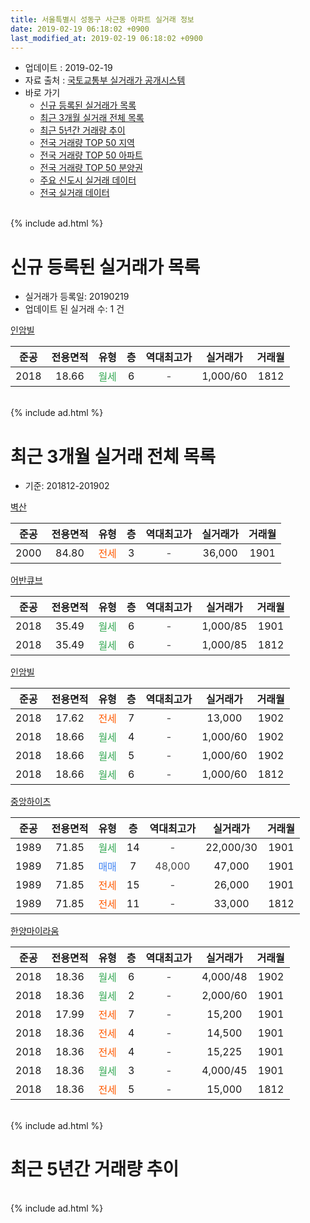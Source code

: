 ```yaml
---
title: 서울특별시 성동구 사근동 아파트 실거래 정보
date: 2019-02-19 06:18:02 +0900
last_modified_at: 2019-02-19 06:18:02 +0900
---
```


* 업데이트 : 2019-02-19
* 자료 출처 : [국토교통부 실거래가 공개시스템](http://rt.molit.go.kr)
* 바로 가기
    * [신규 등록된 실거래가 목록](#신규-등록된-실거래가-목록)
    * [최근 3개월 실거래 전체 목록](#최근-3개월-실거래-전체-목록)
    * [최근 5년간 거래량 추이](#최근-5년간-거래량-추이)
    * [전국 거래량 TOP 50 지역](https://ayogom.github.io/apt-trade-info/최근-3개월-전국에서-가장-거래가-많이-발생한-지역)
    * [전국 거래량 TOP 50 아파트](https://ayogom.github.io/apt-trade-info/최근-3개월-전국에서-가장-거래가-많이-발생한-아파트)
    * [전국 거래량 TOP 50 분양권](https://ayogom.github.io/apt-trade-info/최근-3개월-전국에서-가장-거래가-많이-발생한-분양권)
    * [주요 신도시 실거래 데이터](https://ayogom.github.io/apt-trade-info/주요-신도시)
    * [전국 실거래 데이터](https://ayogom.github.io/apt-trade-info/전국)
<br>
{% include ad.html %}
<br>

# 신규 등록된 실거래가 목록
* 실거래가 등록일: 20190219
* 업데이트 된 실거래 수: 1 건


[인암빌](https://search.naver.com/search.naver?query=%EC%84%9C%EC%9A%B8%ED%8A%B9%EB%B3%84%EC%8B%9C+%EC%84%B1%EB%8F%99%EA%B5%AC+%EC%82%AC%EA%B7%BC%EB%8F%99+%EC%9D%B8%EC%95%94%EB%B9%8C)

|준공|전용면적|유형|층|역대최고가|실거래가|거래월|
|:---:|:---:|:---:|:---:|:---:|:---:|:---:|
|2018|18.66|<span style="color:#34a853">월세</span>|6|<span style="color:#444444">-</span>|1,000/60|1812|


<br>
{% include ad.html %}
<br>

# 최근 3개월 실거래 전체 목록
* 기준: 201812-201902


[벽산](https://search.naver.com/search.naver?query=%EC%84%9C%EC%9A%B8%ED%8A%B9%EB%B3%84%EC%8B%9C+%EC%84%B1%EB%8F%99%EA%B5%AC+%EC%82%AC%EA%B7%BC%EB%8F%99+%EB%B2%BD%EC%82%B0)

|준공|전용면적|유형|층|역대최고가|실거래가|거래월|
|:---:|:---:|:---:|:---:|:---:|:---:|:---:|
|2000|84.80|<span style="color:#ff5a00">전세</span>|3|<span style="color:#444444">-</span>|36,000|1901|

[어반큐브](https://search.naver.com/search.naver?query=%EC%84%9C%EC%9A%B8%ED%8A%B9%EB%B3%84%EC%8B%9C+%EC%84%B1%EB%8F%99%EA%B5%AC+%EC%82%AC%EA%B7%BC%EB%8F%99+%EC%96%B4%EB%B0%98%ED%81%90%EB%B8%8C)

|준공|전용면적|유형|층|역대최고가|실거래가|거래월|
|:---:|:---:|:---:|:---:|:---:|:---:|:---:|
|2018|35.49|<span style="color:#34a853">월세</span>|6|<span style="color:#444444">-</span>|1,000/85|1901|
|2018|35.49|<span style="color:#34a853">월세</span>|6|<span style="color:#444444">-</span>|1,000/85|1812|

[인암빌](https://search.naver.com/search.naver?query=%EC%84%9C%EC%9A%B8%ED%8A%B9%EB%B3%84%EC%8B%9C+%EC%84%B1%EB%8F%99%EA%B5%AC+%EC%82%AC%EA%B7%BC%EB%8F%99+%EC%9D%B8%EC%95%94%EB%B9%8C)

|준공|전용면적|유형|층|역대최고가|실거래가|거래월|
|:---:|:---:|:---:|:---:|:---:|:---:|:---:|
|2018|17.62|<span style="color:#ff5a00">전세</span>|7|<span style="color:#444444">-</span>|13,000|1902|
|2018|18.66|<span style="color:#34a853">월세</span>|4|<span style="color:#444444">-</span>|1,000/60|1902|
|2018|18.66|<span style="color:#34a853">월세</span>|5|<span style="color:#444444">-</span>|1,000/60|1902|
|2018|18.66|<span style="color:#34a853">월세</span>|6|<span style="color:#444444">-</span>|1,000/60|1812|

[중앙하이츠](https://search.naver.com/search.naver?query=%EC%84%9C%EC%9A%B8%ED%8A%B9%EB%B3%84%EC%8B%9C+%EC%84%B1%EB%8F%99%EA%B5%AC+%EC%82%AC%EA%B7%BC%EB%8F%99+%EC%A4%91%EC%95%99%ED%95%98%EC%9D%B4%EC%B8%A0)

|준공|전용면적|유형|층|역대최고가|실거래가|거래월|
|:---:|:---:|:---:|:---:|:---:|:---:|:---:|
|1989|71.85|<span style="color:#34a853">월세</span>|14|<span style="color:#444444">-</span>|22,000/30|1901|
|1989|71.85|<span style="color:#4285f3">매매</span>|7|<span style="color:#444444">48,000</span>|47,000|1901|
|1989|71.85|<span style="color:#ff5a00">전세</span>|15|<span style="color:#444444">-</span>|26,000|1901|
|1989|71.85|<span style="color:#ff5a00">전세</span>|11|<span style="color:#444444">-</span>|33,000|1812|

[한양마이라움](https://search.naver.com/search.naver?query=%EC%84%9C%EC%9A%B8%ED%8A%B9%EB%B3%84%EC%8B%9C+%EC%84%B1%EB%8F%99%EA%B5%AC+%EC%82%AC%EA%B7%BC%EB%8F%99+%ED%95%9C%EC%96%91%EB%A7%88%EC%9D%B4%EB%9D%BC%EC%9B%80)

|준공|전용면적|유형|층|역대최고가|실거래가|거래월|
|:---:|:---:|:---:|:---:|:---:|:---:|:---:|
|2018|18.36|<span style="color:#34a853">월세</span>|6|<span style="color:#444444">-</span>|4,000/48|1902|
|2018|18.36|<span style="color:#34a853">월세</span>|2|<span style="color:#444444">-</span>|2,000/60|1901|
|2018|17.99|<span style="color:#ff5a00">전세</span>|7|<span style="color:#444444">-</span>|15,200|1901|
|2018|18.36|<span style="color:#ff5a00">전세</span>|4|<span style="color:#444444">-</span>|14,500|1901|
|2018|18.36|<span style="color:#ff5a00">전세</span>|4|<span style="color:#444444">-</span>|15,225|1901|
|2018|18.36|<span style="color:#34a853">월세</span>|3|<span style="color:#444444">-</span>|4,000/45|1901|
|2018|18.36|<span style="color:#ff5a00">전세</span>|5|<span style="color:#444444">-</span>|15,000|1812|


<br>
{% include ad.html %}
<br>

# 최근 5년간 거래량 추이


<div style="width:100%;">
    <canvas id="deal_progress" height="200"></canvas>
</div>

<script>
new Chart(document.getElementById("deal_progress"), {
    type: 'line',
    data: {
        labels: ['201402','201403','201404','201405','201406','201407','201408','201409','201410','201411','201412','201501','201502','201503','201504','201505','201506','201507','201508','201509','201510','201511','201512','201601','201602','201603','201604','201605','201606','201607','201608','201609','201610','201611','201612','201701','201702','201703','201704','201705','201706','201707','201708','201709','201710','201711','201712','201801','201802','201803','201804','201805','201806','201807','201808','201809','201810','201811','201812','201901','201902'],
        datasets: [{
            label: '매매',
            pointRadius: 1,
            data: [0, 3, 3, 3, 1, 0, 1, 1, 2, 0, 2, 4, 0, 4, 3, 2, 1, 2, 4, 2, 7, 3, 1, 1, 2, 2, 5, 1, 4, 7, 3, 6, 2, 1, 1, 2, 0, 3, 0, 1, 4, 3, 3, 2, 3, 0, 4, 2, 12, 17, 0, 2, 1, 1, 2, 1, 2, 0, 0, 1, 0],
            borderColor: "rgba(255, 201, 14, 1)",
            backgroundColor: "rgba(255, 201, 14, 0.5)",
            fill: false,
            lineTension: 0
        },{
            label: '전월세',
            pointRadius: 1,
            data: [2, 4, 3, 2, 1, 3, 0, 2, 2, 4, 3, 5, 1, 2, 1, 1, 3, 2, 1, 2, 1, 1, 1, 4, 2, 7, 0, 2, 0, 0, 2, 1, 2, 1, 2, 1, 2, 1, 0, 1, 4, 0, 3, 0, 3, 3, 3, 12, 11, 9, 2, 5, 3, 3, 4, 2, 5, 2, 4, 9, 4],
            borderColor: "rgba(0, 141, 185, 1)",
            backgroundColor: "rgba(0, 141, 185, 0.5)",
            fill: false,
            lineTension: 0
        }
        ]
    },
    options: {
        responsive: true,
        title: {
            display: false
        },
        tooltips: {
            mode: 'index',
            intersect: false
        },
        hover: {
            mode: 'nearest',
            intersect: true
        },
        scales: {
            xAxes: [{
                display: true,
                scaleLabel: {
                    display: true,
                    labelString: '년/월'
                }
            }],
            yAxes: [{
                display: true,
                ticks: {
                    suggestedMin: 0,
                },
                scaleLabel: {
                    display: true,
                    labelString: '실거래 수'
                }
            }]
        }
    }
});

</script>


<br>
{% include ad.html %}
<br>

